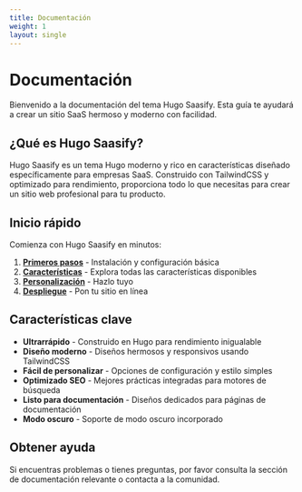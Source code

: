 ```yaml
---
title: Documentación
weight: 1
layout: single
---
```


# Documentación

Bienvenido a la documentación del tema Hugo Saasify. Esta guía te ayudará a crear un sitio SaaS hermoso y moderno con facilidad.

## ¿Qué es Hugo Saasify?

Hugo Saasify es un tema Hugo moderno y rico en características diseñado específicamente para empresas SaaS. Construido con TailwindCSS y optimizado para rendimiento, proporciona todo lo que necesitas para crear un sitio web profesional para tu producto.

## Inicio rápido

Comienza con Hugo Saasify en minutos:

1. **[Primeros pasos](/es/docs/getting-started/)** - Instalación y configuración básica
2. **[Características](/es/docs/features/)** - Explora todas las características disponibles
3. **[Personalización](/es/docs/customization/)** - Hazlo tuyo
4. **[Despliegue](/es/docs/deployment/)** - Pon tu sitio en línea

## Características clave

- **Ultrarrápido** - Construido en Hugo para rendimiento inigualable
- **Diseño moderno** - Diseños hermosos y responsivos usando TailwindCSS
- **Fácil de personalizar** - Opciones de configuración y estilo simples
- **Optimizado SEO** - Mejores prácticas integradas para motores de búsqueda
- **Listo para documentación** - Diseños dedicados para páginas de documentación
- **Modo oscuro** - Soporte de modo oscuro incorporado

## Obtener ayuda

Si encuentras problemas o tienes preguntas, por favor consulta la sección de documentación relevante o contacta a la comunidad.
